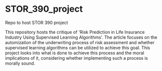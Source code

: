 # STOR_390_project
Repo to host STOR 390 project

This repository hosts the critique of 'Risk Prediction in Life Insurance Industry Using Supervised Learning Algorithms'. The article focuses
on the automization of the underwriting process of risk assessment and whether supervised learning algorithms can be utilized to achieve this goal.
This project looks into what is done to achieve this process and the moral implications of it, considering whether implementing such a process is 
morally sound.
